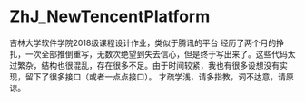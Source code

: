 # ZhJ_NewTencentPlatform
吉林大学软件学院2018级课程设计作业，类似于腾讯的平台
经历了两个月的挣扎，一次全部推倒重写，无数次绝望到失去信心，但是终于写出来了。这些代码太过繁杂，结构也很混乱，存在很多不足。由于时间较紧，我也有很多设想没有实现，留下了很多接口（或者一点点接口）。
才疏学浅，请多指教，词不达意，请原谅。
